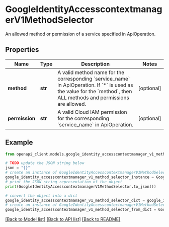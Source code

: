 # GoogleIdentityAccesscontextmanagerV1MethodSelector

An allowed method or permission of a service specified in ApiOperation.

## Properties

Name | Type | Description | Notes
------------ | ------------- | ------------- | -------------
**method** | **str** | A valid method name for the corresponding &#x60;service_name&#x60; in ApiOperation. If &#x60;*&#x60; is used as the value for the &#x60;method&#x60;, then ALL methods and permissions are allowed. | [optional] 
**permission** | **str** | A valid Cloud IAM permission for the corresponding &#x60;service_name&#x60; in ApiOperation. | [optional] 

## Example

```python
from openapi_client.models.google_identity_accesscontextmanager_v1_method_selector import GoogleIdentityAccesscontextmanagerV1MethodSelector

# TODO update the JSON string below
json = "{}"
# create an instance of GoogleIdentityAccesscontextmanagerV1MethodSelector from a JSON string
google_identity_accesscontextmanager_v1_method_selector_instance = GoogleIdentityAccesscontextmanagerV1MethodSelector.from_json(json)
# print the JSON string representation of the object
print(GoogleIdentityAccesscontextmanagerV1MethodSelector.to_json())

# convert the object into a dict
google_identity_accesscontextmanager_v1_method_selector_dict = google_identity_accesscontextmanager_v1_method_selector_instance.to_dict()
# create an instance of GoogleIdentityAccesscontextmanagerV1MethodSelector from a dict
google_identity_accesscontextmanager_v1_method_selector_from_dict = GoogleIdentityAccesscontextmanagerV1MethodSelector.from_dict(google_identity_accesscontextmanager_v1_method_selector_dict)
```
[[Back to Model list]](../README.md#documentation-for-models) [[Back to API list]](../README.md#documentation-for-api-endpoints) [[Back to README]](../README.md)



